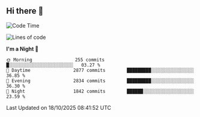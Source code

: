 ## Hi there 👋

<!--
**Wangmerlyn/Wangmerlyn** is a ✨ _special_ ✨ repository because its `README.md` (this file) appears on your GitHub profile.

Here are some ideas to get you started:

- 🔭 I’m currently working on ...
- 🌱 I’m currently learning ...
- 👯 I’m looking to collaborate on ...
- 🤔 I’m looking for help with ...
- 💬 Ask me about ...
- 📫 How to reach me: ...
- 😄 Pronouns: ...
- ⚡ Fun fact: ...
-->
<!--START_SECTION:waka-->
![Code Time](http://img.shields.io/badge/Code%20Time-579%20hrs%2056%20mins-blue)

![Lines of code](https://img.shields.io/badge/From%20Hello%20World%20I%27ve%20Written-43.3%20million%20lines%20of%20code-blue)

**I'm a Night 🦉** 

```text
🌞 Morning                255 commits         █░░░░░░░░░░░░░░░░░░░░░░░░   03.27 % 
🌆 Daytime                2877 commits        █████████░░░░░░░░░░░░░░░░   36.85 % 
🌃 Evening                2834 commits        █████████░░░░░░░░░░░░░░░░   36.30 % 
🌙 Night                  1842 commits        ██████░░░░░░░░░░░░░░░░░░░   23.59 % 
```



 Last Updated on 18/10/2025 08:41:52 UTC
<!--END_SECTION:waka-->
